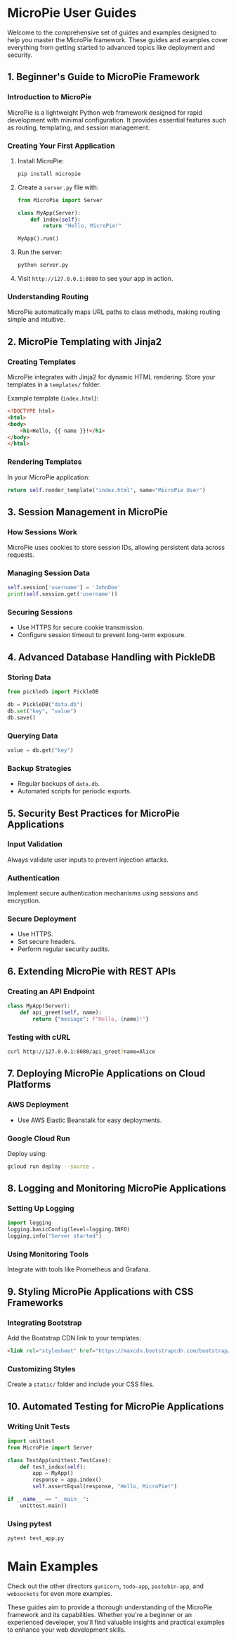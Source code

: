 # MicroPie User Guides

Welcome to the comprehensive set of guides and examples designed to help you master the MicroPie framework. These guides and examples cover everything from getting started to advanced topics like deployment and security.

## **1. Beginner's Guide to MicroPie Framework**

### Introduction to MicroPie
MicroPie is a lightweight Python web framework designed for rapid development with minimal configuration. It provides essential features such as routing, templating, and session management.

### Creating Your First Application
1. Install MicroPie:
   ```bash
   pip install micropie
   ```
2. Create a `server.py` file with:
   ```python
   from MicroPie import Server

   class MyApp(Server):
       def index(self):
           return "Hello, MicroPie!"

   MyApp().run()
   ```
3. Run the server:
   ```bash
   python server.py
   ```
4. Visit `http://127.0.0.1:8080` to see your app in action.

### Understanding Routing
MicroPie automatically maps URL paths to class methods, making routing simple and intuitive.


## **2. MicroPie Templating with Jinja2**

### Creating Templates
MicroPie integrates with Jinja2 for dynamic HTML rendering. Store your templates in a `templates/` folder.

Example template (`index.html`):
```html
<!DOCTYPE html>
<html>
<body>
    <h1>Hello, {{ name }}!</h1>
</body>
</html>
```

### Rendering Templates
In your MicroPie application:
```python
return self.render_template("index.html", name="MicroPie User")
```


## **3. Session Management in MicroPie**

### How Sessions Work
MicroPie uses cookies to store session IDs, allowing persistent data across requests.

### Managing Session Data
```python
self.session['username'] = 'JohnDoe'
print(self.session.get('username'))
```

### Securing Sessions
- Use HTTPS for secure cookie transmission.
- Configure session timeout to prevent long-term exposure.


## **4. Advanced Database Handling with PickleDB**

### Storing Data
```python
from pickledb import PickleDB

db = PickleDB("data.db")
db.set("key", "value")
db.save()
```

### Querying Data
```python
value = db.get("key")
```

### Backup Strategies
- Regular backups of `data.db`.
- Automated scripts for periodic exports.


## **5. Security Best Practices for MicroPie Applications**

### Input Validation
Always validate user inputs to prevent injection attacks.

### Authentication
Implement secure authentication mechanisms using sessions and encryption.

### Secure Deployment
- Use HTTPS.
- Set secure headers.
- Perform regular security audits.


## **6. Extending MicroPie with REST APIs**

### Creating an API Endpoint
```python
class MyApp(Server):
    def api_greet(self, name):
        return {"message": f"Hello, {name}!"}
```

### Testing with cURL
```bash
curl http://127.0.0.1:8080/api_greet?name=Alice
```


## **7. Deploying MicroPie Applications on Cloud Platforms**

### AWS Deployment
- Use AWS Elastic Beanstalk for easy deployments.

### Google Cloud Run
Deploy using:
```bash
gcloud run deploy --source .
```


## **8. Logging and Monitoring MicroPie Applications**

### Setting Up Logging
```python
import logging
logging.basicConfig(level=logging.INFO)
logging.info("Server started")
```

### Using Monitoring Tools
Integrate with tools like Prometheus and Grafana.


## **9. Styling MicroPie Applications with CSS Frameworks**

### Integrating Bootstrap
Add the Bootstrap CDN link to your templates:
```html
<link rel="stylesheet" href="https://maxcdn.bootstrapcdn.com/bootstrap/4.0.0/css/bootstrap.min.css">
```

### Customizing Styles
Create a `static/` folder and include your CSS files.


## **10. Automated Testing for MicroPie Applications**

### Writing Unit Tests
```python
import unittest
from MicroPie import Server

class TestApp(unittest.TestCase):
    def test_index(self):
        app = MyApp()
        response = app.index()
        self.assertEqual(response, "Hello, MicroPie!")

if __name__ == "__main__":
    unittest.main()
```

### Using pytest
```bash
pytest test_app.py
```

# Main Examples
Check out the other directors `gunicorn`, `todo-app`, `pastebin-app`, and `websockets` for even more examples.

These guides aim to provide a thorough understanding of the MicroPie framework and its capabilities. Whether you're a beginner or an experienced developer, you'll find valuable insights and practical examples to enhance your web development skills.


